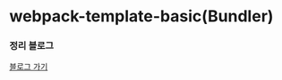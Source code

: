 # webpack-template-basic(Bundler)

### 정리 블로그

<a href="https://velog.io/@seven2649/series/Bundler" target="_blank">블로그 가기</a>

<br>
<br>
